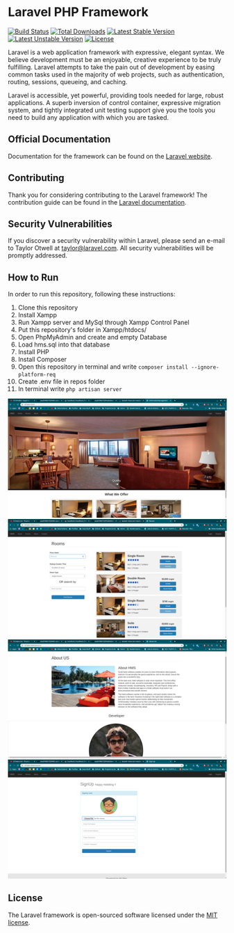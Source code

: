 # Laravel PHP Framework

[![Build Status](https://travis-ci.org/laravel/framework.svg)](https://travis-ci.org/laravel/framework)
[![Total Downloads](https://poser.pugx.org/laravel/framework/d/total.svg)](https://packagist.org/packages/laravel/framework)
[![Latest Stable Version](https://poser.pugx.org/laravel/framework/v/stable.svg)](https://packagist.org/packages/laravel/framework)
[![Latest Unstable Version](https://poser.pugx.org/laravel/framework/v/unstable.svg)](https://packagist.org/packages/laravel/framework)
[![License](https://poser.pugx.org/laravel/framework/license.svg)](https://packagist.org/packages/laravel/framework)

Laravel is a web application framework with expressive, elegant syntax. We believe development must be an enjoyable, creative experience to be truly fulfilling. Laravel attempts to take the pain out of development by easing common tasks used in the majority of web projects, such as authentication, routing, sessions, queueing, and caching.

Laravel is accessible, yet powerful, providing tools needed for large, robust applications. A superb inversion of control container, expressive migration system, and tightly integrated unit testing support give you the tools you need to build any application with which you are tasked.

## Official Documentation

Documentation for the framework can be found on the [Laravel website](http://laravel.com/docs).

## Contributing

Thank you for considering contributing to the Laravel framework! The contribution guide can be found in the [Laravel documentation](http://laravel.com/docs/contributions).

## Security Vulnerabilities

If you discover a security vulnerability within Laravel, please send an e-mail to Taylor Otwell at taylor@laravel.com. All security vulnerabilities will be promptly addressed.

## How to Run
In order to run this repository, following these instructions:
1) Clone this repository
2) Install Xampp
3) Run Xampp server and MySql through Xampp Control Panel
4) Put this repository's folder in Xampp/htdocs/
5) Open PhpMyAdmin and create and empty Database
6) Load hms.sql into that database
7) Install PHP
8) Install Composer
9) Open this repository in terminal and write 
`composer install --ignore-platform-req`
10) Create .env file in repos folder
11) In terminal write `php artisan server`

![](https://github.com/asad1996172/HMS/blob/master/1.png)
![](https://github.com/asad1996172/HMS/blob/master/2.png)
![](https://github.com/asad1996172/HMS/blob/master/3.png)
![](https://github.com/asad1996172/HMS/blob/master/4.png)
## License

The Laravel framework is open-sourced software licensed under the [MIT license](http://opensource.org/licenses/MIT).
